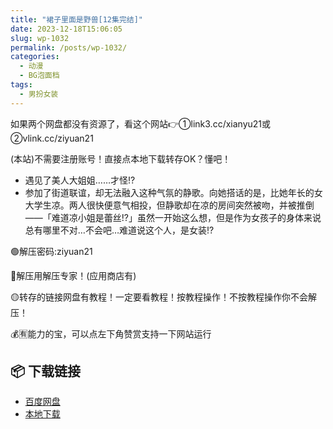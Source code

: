 ```yaml
---
title: "裙子里面是野兽[12集完结]"
date: 2023-12-18T15:06:05
slug: wp-1032
permalink: /posts/wp-1032/
categories:
  - 动漫
  - BG泡面档
tags:
  - 男扮女装
---
```


如果两个网盘都没有资源了，看这个网站👉①link3.cc/xianyu21或②vlink.cc/ziyuan21

(本站)不需要注册账号！直接点本地下载转存OK？懂吧！

*   遇见了美人大姐姐……才怪!?
*   参加了街道联谊，却无法融入这种气氛的静歌。向她搭话的是，比她年长的女大学生凉。两人很快便意气相投，但静歌却在凉的房间突然被吻，并被推倒——「难道凉小姐是蕾丝!?」虽然一开始这么想，但是作为女孩子的身体来说总有哪里不对…不会吧…难道说这个人，是女装!?

🟢解压密码:ziyuan21

🔵解压用解压专家！(应用商店有)

🟡转存的链接网盘有教程！一定要看教程！按教程操作！不按教程操作你不会解压！

💰🈶能力的宝，可以点左下角赞赏支持一下网站运行

## 📦 下载链接
- [百度网盘](https://blziyuan21.com/pay-download/1032?key=2f7bd1914a&down_id=0)
- [本地下载](https://blziyuan21.com/pay-download/1032?key=2f7bd1914a&down_id=1)

